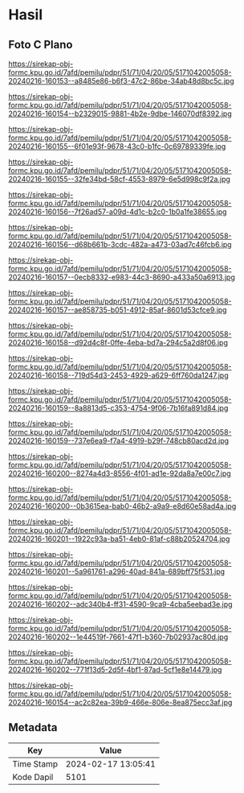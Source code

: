 # Hasil

## Foto C Plano

https://sirekap-obj-formc.kpu.go.id/7afd/pemilu/pdpr/51/71/04/20/05/5171042005058-20240216-160153--a8485e86-b6f3-47c2-86be-34ab48d8bc5c.jpg

https://sirekap-obj-formc.kpu.go.id/7afd/pemilu/pdpr/51/71/04/20/05/5171042005058-20240216-160154--b2329015-9881-4b2e-9dbe-146070df8392.jpg

https://sirekap-obj-formc.kpu.go.id/7afd/pemilu/pdpr/51/71/04/20/05/5171042005058-20240216-160155--6f01e93f-9678-43c0-b1fc-0c69789339fe.jpg

https://sirekap-obj-formc.kpu.go.id/7afd/pemilu/pdpr/51/71/04/20/05/5171042005058-20240216-160155--32fe34bd-58cf-4553-8979-6e5d998c9f2a.jpg

https://sirekap-obj-formc.kpu.go.id/7afd/pemilu/pdpr/51/71/04/20/05/5171042005058-20240216-160156--7f26ad57-a09d-4d1c-b2c0-1b0a1fe38655.jpg

https://sirekap-obj-formc.kpu.go.id/7afd/pemilu/pdpr/51/71/04/20/05/5171042005058-20240216-160156--d68b661b-3cdc-482a-a473-03ad7c46fcb6.jpg

https://sirekap-obj-formc.kpu.go.id/7afd/pemilu/pdpr/51/71/04/20/05/5171042005058-20240216-160157--0ecb8332-e983-44c3-8690-a433a50a6913.jpg

https://sirekap-obj-formc.kpu.go.id/7afd/pemilu/pdpr/51/71/04/20/05/5171042005058-20240216-160157--ae858735-b051-4912-85af-8601d53cfce9.jpg

https://sirekap-obj-formc.kpu.go.id/7afd/pemilu/pdpr/51/71/04/20/05/5171042005058-20240216-160158--d92d4c8f-0ffe-4eba-bd7a-294c5a2d8f06.jpg

https://sirekap-obj-formc.kpu.go.id/7afd/pemilu/pdpr/51/71/04/20/05/5171042005058-20240216-160158--719d54d3-2453-4929-a629-6ff760da1247.jpg

https://sirekap-obj-formc.kpu.go.id/7afd/pemilu/pdpr/51/71/04/20/05/5171042005058-20240216-160159--8a8813d5-c353-4754-9f06-7b16fa891d84.jpg

https://sirekap-obj-formc.kpu.go.id/7afd/pemilu/pdpr/51/71/04/20/05/5171042005058-20240216-160159--737e6ea9-f7a4-4919-b29f-748cb80acd2d.jpg

https://sirekap-obj-formc.kpu.go.id/7afd/pemilu/pdpr/51/71/04/20/05/5171042005058-20240216-160200--8274a4d3-8556-4f01-ad1e-92da8a7e00c7.jpg

https://sirekap-obj-formc.kpu.go.id/7afd/pemilu/pdpr/51/71/04/20/05/5171042005058-20240216-160200--0b3615ea-bab0-46b2-a9a9-e8d60e58ad4a.jpg

https://sirekap-obj-formc.kpu.go.id/7afd/pemilu/pdpr/51/71/04/20/05/5171042005058-20240216-160201--1922c93a-ba51-4eb0-81af-c88b20524704.jpg

https://sirekap-obj-formc.kpu.go.id/7afd/pemilu/pdpr/51/71/04/20/05/5171042005058-20240216-160201--5a961761-a296-40ad-841a-689bff75f531.jpg

https://sirekap-obj-formc.kpu.go.id/7afd/pemilu/pdpr/51/71/04/20/05/5171042005058-20240216-160202--adc340b4-ff31-4590-9ca9-4cba5eebad3e.jpg

https://sirekap-obj-formc.kpu.go.id/7afd/pemilu/pdpr/51/71/04/20/05/5171042005058-20240216-160202--1e44519f-7661-47f1-b360-7b02937ac80d.jpg

https://sirekap-obj-formc.kpu.go.id/7afd/pemilu/pdpr/51/71/04/20/05/5171042005058-20240216-160202--771f13d5-2d5f-4bf1-87ad-5cf1e8e14479.jpg

https://sirekap-obj-formc.kpu.go.id/7afd/pemilu/pdpr/51/71/04/20/05/5171042005058-20240216-160154--ac2c82ea-39b9-466e-806e-8ea875ecc3af.jpg


## Metadata

| Key        | Value               |
| ---------- | ------------------- |
| Time Stamp | 2024-02-17 13:05:41 |
| Kode Dapil | 5101                |



